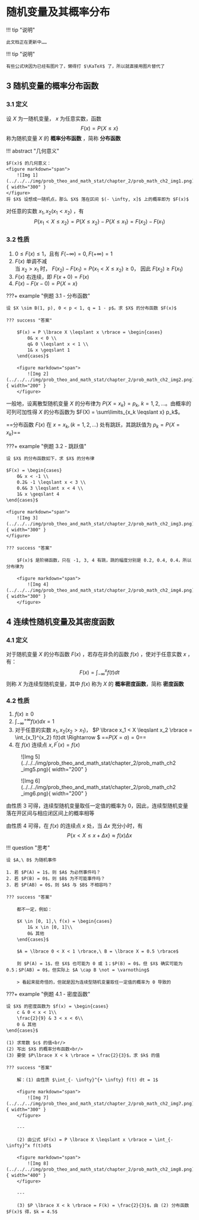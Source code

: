 # 随机变量及其概率分布

!!! tip "说明"

    此文档正在更新中……

!!! tip "说明"

    有些公式块因为已经有图片了，懒得打 $\KaTeX$ 了，所以就直接用图片替代了

## 3 随机变量的概率分布函数

### 3.1 定义

设 $X$ 为一随机变量， $x$ 为任意实数，函数
$$
F(x) = P \lbrace X \leqslant x \rbrace
$$
称为随机变量 $X$ 的 **概率分布函数** ，简称 **分布函数**

!!! abstract "几何意义"

    $F(x)$ 的几何意义：
    <figure markdown="span">
        ![Img 1](../../../img/prob_theo_and_math_stat/chapter_2/prob_math_ch2_img1.png){ width="300" }
    </figure>
    将 $X$ 设想成一随机点，那么 $X$ 落在区间 $(- \infty, x]$ 上的概率即为 $F(x)$

对任意的实数 $x_1, x_2 ( x_1 < x_2 )$ ，有
$$
P \lbrace x_1 < X \leqslant x_2 \rbrace = P \lbrace X \leqslant x_2 \rbrace - P \lbrace X \leqslant x_1 \rbrace = F ( x_2 ) -  F ( x_1 )
$$

### 3.2 性质

1. $0 \leqslant F(x) \leqslant 1$，且有 $F(-\infty) = 0, F(+\infty) = 1$
2. $F(x)$ 单调不减<br/>
   当 $x_2 > x_1$ 时， $F(x_2) - F(x_1) = P \lbrace x_1 < X \leqslant x_2 \rbrace \geqslant 0$， 因此 $F(x_2) \geqslant F(x_1)$
3. $F(x)$ 右连续，即 $F(x + 0) = F(x)$
4. $F(x) - F(x - 0) = P \lbrace X = x \rbrace$

???+ example "例题 3.1 - 分布函数"

    设 $X \sim B(1, p), 0 < p < 1, q = 1 - p$。求 $X$ 的分布函数 $F(x)$

    ??? success "答案"

        $F(x) = P \lbrace X \leqslant x \rbrace = \begin{cases}
            0& x < 0 \\
            q& 0 \leqslant x < 1 \\
            1& x \geqslant 1
        \end{cases}$

        <figure markdown="span">
            ![Img 2](../../../img/prob_theo_and_math_stat/chapter_2/prob_math_ch2_img2.png){ width="200" }
        </figure>

一般地，设离散型随机变量 $X$ 的分布律为 $P \lbrace X = x_k \rbrace = p_k, \ k = 1, 2, ...$。由概率的可列可加性得 $X$ 的分布函数为 $F(X) = \sum\limits_{x_k \leqslant x} p_k$。

==分布函数 $F(x)$ 在 $x = x_k, (k = 1, 2, ...)$ 处有跳跃，其跳跃值为 $p_k = P \lbrace X = x_k \rbrace$==

???+ example "例题 3.2 - 跳跃值"

    设 $X$ 的分布函数如下，求 $X$ 的分布律

    $F(x) = \begin{cases}
        0& x < -1 \\
        0.2& -1 \leqslant x < 3 \\
        0.6& 3 \leqslant x < 4 \\
        1& x \geqslant 4
    \end{cases}$

    <figure markdown="span">
        ![Img 3](../../../img/prob_theo_and_math_stat/chapter_2/prob_math_ch2_img3.png){ width="300" }
    </figure>

    ??? success "答案"

        $F(x)$ 是阶梯函数，只在 -1, 3, 4 有跳，跳的幅度分别是 0.2, 0.4, 0.4，所以分布律为

        <figure markdown="span">
            ![Img 4](../../../img/prob_theo_and_math_stat/chapter_2/prob_math_ch2_img4.png){ width="300" }
        </figure>

## 4 连续性随机变量及其密度函数

### 4.1 定义

对于随机变量 $X$ 的分布函数 $F(x)$ ，若存在非负的函数 $f(x)$ ，使对于任意实数 $x$ ， 有：
$$
F(x) = \int_{- \infty}^{x} f(t) dt
$$
则称 $X$ 为连续型随机变量，其中 $f(x)$ 称为 $X$ 的 **概率密度函数**，简称 **密度函数**

### 4.2 性质

1. $f(x) \geqslant 0$
2. $\int_{- \infty}^{+ \infty} f(x) dx = 1$
3. 对于任意的实数 $x_1, x_2 (x_2 > x_1)$， $P \lbrace x_1 < X \leqslant x_2 \rbrace = \int_{x_1}^{x_2} f(t)dt \Rightarrow $ ==$P(X = a) = 0$==
4. 在 $f(x)$ 连续点 $x, F^\prime (x) = f(x)$

<div class="grid" style="align-items: center;" markdown>

<figure markdown="span">
    ![Img 5](../../../img/prob_theo_and_math_stat/chapter_2/prob_math_ch2_img5.png){ width="200" }
</figure>

<figure markdown="span">
    ![Img 6](../../../img/prob_theo_and_math_stat/chapter_2/prob_math_ch2_img6.png){ width="200" }
</figure>

</div>

由性质 3 可得，连续型随机变量取任一定值的概率为 0，因此，连续型随机变量落在开区间与相应闭区间上的概率相等

由性质 4 可得，在 $f(x)$ 的连续点 $x$ 处，当 $\Delta x$ 充分小时，有
$$
P\lbrace x < X \leqslant x + \Delta x \rbrace \approx f(x) \Delta x
$$

!!! question "思考"

    设 $A,\ B$ 为随机事件
    
    1. 若 $P(A) = 1$，则 $A$ 为必然事件吗？
    2. 若 $P(B) = 0$，则 $B$ 为不可能事件吗？
    3. 若 $P(AB) = 0$，则 $A$ 与 $B$ 不相容吗？

    ??? success "答案"

        都不一定，例如：

        $X \in [0, 1],\ f(x) = \begin{cases}
            1& x \in [0, 1]\\
            0& 其他
        \end{cases}$
        
        $A = \lbrace 0 < X < 1 \rbrace,\ B = \lbrace X = 0.5 \rbrace$

        则 $P(A) = 1$，但 $X$ 也可能为 0 或 1；$P(B) = 0$，但 $X$ 确实可能为 0.5；$P(AB) = 0$，但实际上 $A \cap B \not = \varnothing$

        > 看起来挺奇怪的，但就是因为连续型随机变量取任一定值的概率为 0 导致的

???+ example "例题 4.1 - 密度函数"

    设 $X$ 的密度函数为 $f(x) = \begin{cases}
        c & 0 < x < 1\\
        \frac{2}{9} & 3 < x < 6\\
        0 & 其他
    \end{cases}$

    (1) 求常数 $c$ 的值<br/>
    (2) 写出 $X$ 的概率分布函数<br/>
    (3) 要使 $P\lbrace X < k \rbrace = \frac{2}{3}$，求 $k$ 的值

    ??? success "答案"

        解：(1) 由性质 $\int_{- \infty}^{+ \infty} f(t) dt = 1$

        <figure markdown="span">
            ![Img 7](../../../img/prob_theo_and_math_stat/chapter_2/prob_math_ch2_img7.png){ width="300" }
        </figure>

        ---

        (2) 由公式 $F(x) = P \lbrace X \leqslant x \rbrace = \int_{- \infty}^x f(t)dt$

        <figure markdown="span">
            ![Img 8](../../../img/prob_theo_and_math_stat/chapter_2/prob_math_ch2_img8.png){ width="400" }
        </figure>

        ---

        (3) $P \lbrace X < k \rbrace = F(k) = \frac{2}{3}$，由 (2) 分布函数 $F(x)$ 得，$k = 4.5$